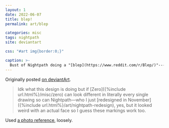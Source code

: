 ```yaml
---
layout: 1
date: 2022-06-07
title: blep!
permalink: art/blep

categories: misc
tags: nightpath
site: deviantart

css: "#art img{border:0;}"

caption: >-
  Bust of Nightpath doing a "[blep](https://www.reddit.com/r/Blep/)"---tongue sticking out a little, all cute and smiley.
---
```

Originally posted [on deviantArt](https://www.deviantart.com/a-flyleaf/art/woof-blep-918584454).

> Idk what this design is doing but if [Zero]({%include url.html%}/misc/zero) can look different in literally every single drawing so can Nightpath—who I just [redesigned in November]({%include url.html%}/art/nightpath-redesign), yes, but it looked weird with an actual face so I guess these markings work too.

Used [a photo reference](https://www.dreamstime.com/stock-photo-grey-wolf-canis-lupus-head-left-captive-animal-image96826200), loosely.